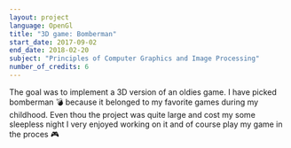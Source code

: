 ```yaml
---
layout: project
language: OpenGl
title: "3D game: Bomberman"
start_date: 2017-09-02
end_date: 2018-02-20
subject: "Principles of Computer Graphics and Image Processing"
number_of_credits: 6
---
```

The goal was to implement a 3D version of an oldies game. I have picked bomberman :bomb:  because it belonged to my favorite games during my childhood. Even thou the project
was quite large and cost my some sleepless night I very enjoyed working on it and of course play my game in the proces :video_game:
